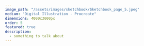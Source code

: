 ```yaml
---
image_path: "/assets/images/sketchbook/Sketchbook_page_5.jpeg"
medium: "Digital Illustration - Procreate"
dimensions: 4000x3000px 
order: 5
featured: true
description:
  - something to talk about 
---
```


